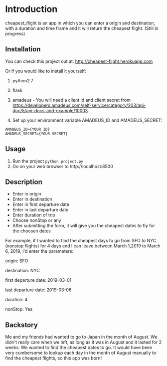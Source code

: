 # Introduction
cheapest_flight is an app in which you can enter a origin and destination, with a duration and time frame and it will return the cheapest flight. (Still in progress)

## Installation
You can check this project out at: http://cheapest-flight.herokuapp.com

Or if you would like to install it yourself:
1. python2.7

2. flask

3. amadeus - You will need a client id and client secret from https://developers.amadeus.com/self-service/category/203/api-doc/5/api-docs-and-example/10003

4. Set up your environment variable AMADEUS_ID and AMADEUS_SECRET:
```
AMADEUS_ID={YOUR ID}
AMADEUS_SECRET={YOUR SECRET}
```
## Usage
1. Run the project
```python project.py```
2. Go on your web browser to http://localhost:8500

## Description
* Enter in origin
* Enter in destination
* Enter in first departure date
* Enter in last departure date
* Enter duration of trip
* Choose nonStop or any
* After submitting the form, it will give you the cheapest dates to fly for the choosen dates

For example, if I wanted to find the cheapest days to go from SFO to NYC (nonstop flights) for 4 days and I can leave between March 1,2019 to March 6, 2019, I'd enter the parameters:

origin: SFO

destination: NYC

first departure date: 2019-03-01

last departure date: 2019-03-06

duration: 4

nonStop: Yes

## Backstory
Me and my friends had wanted to go to Japan in the month of August. We didn't really care when we left, as long as it was in August and it lasted for 2 weeks. We wanted to find the cheapest dates to go. It would have been very cumbersome to lookup each day in the month of August manually to find the cheapest flights, so this app was born!

